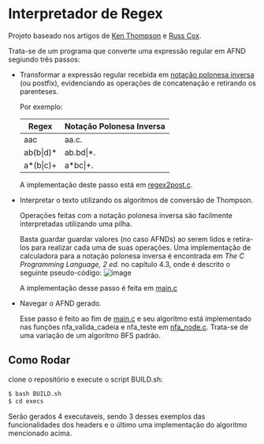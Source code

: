 # Interpretador de Regex
Projeto baseado nos artigos de [Ken Thompson](https://dl.acm.org/doi/pdf/10.1145/363347.363387) e [Russ Cox](https://swtch.com/~rsc/regexp/regexp1.html).

Trata-se de um programa que converte uma expressão regular em AFND segiundo três passos:

- Transformar a expressão regular recebida em [notação polonesa inversa](https://pt.wikipedia.org/wiki/Nota%C3%A7%C3%A3o_polonesa_inversa) (ou postfix), evidenciando as operações
  de concatenação e retirando os parenteses.

  Por exemplo:

  |    Regex     |   Notação Polonesa Inversa   |
  | ------------ | -----------------------------|
  |     aac      |            aa.c.             |
  |   ab(b\|d)*   |           ab.bd\|*.           |
  |   a*(b\|c)+   |           a*bc\|+.            |

  A implementação deste passo está em [regex2post.c](includes/regex2post.c).




- Interpretar o texto utilizando os algoritmos de conversão de Thompson.
  
  Operações feitas com a notação polonesa inversa são facilmente interpretadas utilizando uma pilha.
  
  Basta guardar guardar valores (no caso AFNDs) ao serem lidos e retira-los para realizar cada uma de suas operações.    Uma implementação de calculadora para a notação polonesa inversa é encontrada em *The C Programming Language, 2 ed.*   no capítulo 4.3, onde é descrito o seguinte pseudo-código: ![image](https://github.com/user-attachments/assets/ad04a279-dca5-4347-b0ce-3562b6a0e97e)

  A implementação desse passo é feita em [main.c](main.c)




- Navegar o AFND gerado.
 
  Esse passo é feito ao fim de [main.c](main.c) e seu algoritmo está implementado nas funções nfa_valida_cadeia e        nfa_teste em [nfa_node.c](includes/nfa_node.c). Trata-se de uma variação de um algoritmo BFS padrão.

## Como Rodar
clone o repositório e execute o script BUILD.sh:
```bash
$ bash BUILD.sh
$ cd execs
```
Serão gerados 4 executaveis, sendo 3 desses exemplos das funcionalidades dos headers e o último uma implementação do 
algoritmo mencionado acima.



